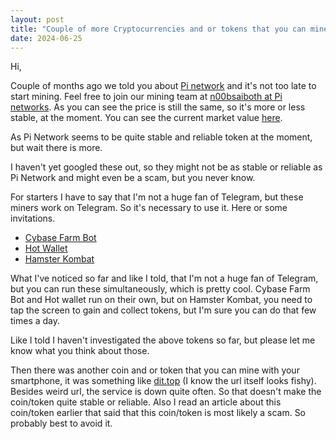 ```yaml
---
layout: post
title: "Couple of more Cryptocurrencies and or tokens that you can mine with your smartphone"
date: 2024-06-25
---
```



Hi,

Couple of months ago we told you about [Pi network](https://minepi.com) and it's not too late to start mining. Feel free to join our mining team at [n00bsaiboth at Pi networks](https://minepi.com/n00bsaiboth). As you can see the price is still the same, so it's more or less stable, at the moment. You can see the current market value [here](https://coinmarketcap.com/currencies/pinetwork/).

As Pi Network seems to be quite stable and reliable token at the moment, but wait there is more.

I haven't yet googled these out, so they might not be as stable or reliable as Pi Network and might even be a scam, but you never know.

For starters I have to say that I'm not a huge fan of Telegram, but these miners work on Telegram. So it's necessary to use it. Here or some invitations.

- [Cybase Farm Bot](https://t.me/CyberbaseFarm_bot?start=6292274138)
- [Hot Wallet](https://t.me/herewalletbot/app?startapp=16374163)
- [Hamster Kombat](https://t.me/hamster_kombaT_bot/start?startapp=kentId6292274138)

What I've noticed so far and like I told, that I'm not a huge fan of Telegram, but you can run these simultaneously, which is pretty cool. Cybase Farm Bot and Hot wallet run on their own, but on Hamster Kombat, you need to tap the screen to gain and collect tokens, but I'm sure you can do that few times a day.  

Like I told I haven't investigated the above tokens so far, but please let me know what you think about those.

Then there was another coin and or token that you can mine with your smartphone, it was something like [dit.top](https://www.dit.top) (I know the url itself looks fishy). Besides weird url, the service is down quite often. So that doesn't make the coin/token quite stable or reliable. Also I read an article about this coin/token earlier that said that this coin/token is most likely a scam. So probably best to avoid it.
